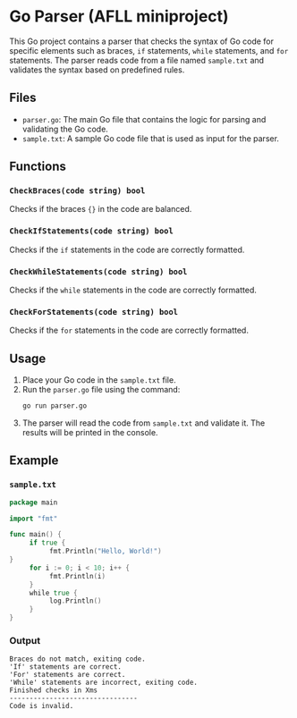 # Go Parser (AFLL miniproject)

This Go project contains a parser that checks the syntax of Go code for specific elements such as braces, `if` statements, `while` statements, and `for` statements. The parser reads code from a file named `sample.txt` and validates the syntax based on predefined rules.

## Files

- `parser.go`: The main Go file that contains the logic for parsing and validating the Go code.
- `sample.txt`: A sample Go code file that is used as input for the parser.

## Functions

### `CheckBraces(code string) bool`
Checks if the braces `{}` in the code are balanced.

### `CheckIfStatements(code string) bool`
Checks if the `if` statements in the code are correctly formatted.

### `CheckWhileStatements(code string) bool`
Checks if the `while` statements in the code are correctly formatted.

### `CheckForStatements(code string) bool`
Checks if the `for` statements in the code are correctly formatted.

## Usage

1. Place your Go code in the `sample.txt` file.
2. Run the `parser.go` file using the command:
    ```sh
    go run parser.go
    ```
3. The parser will read the code from `sample.txt` and validate it. The results will be printed in the console.

## Example

### `sample.txt`
```go
package main

import "fmt"

func main() {
     if true {
          fmt.Println("Hello, World!")
}
     for i := 0; i < 10; i++ {
          fmt.Println(i)
     }
     while true {
          log.Println()
     }
}
```

### Output
```
Braces do not match, exiting code.
'If' statements are correct.
'For' statements are correct.
'While' statements are incorrect, exiting code.
Finished checks in Xms
--------------------------------
Code is invalid.
```
